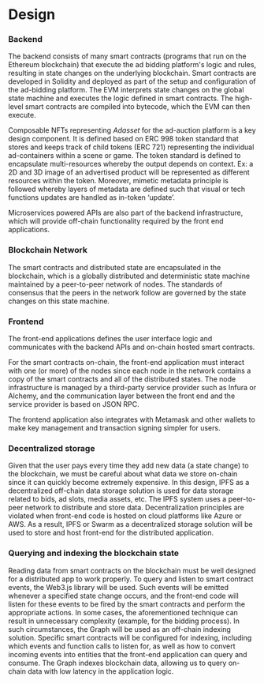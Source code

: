 # Design

### Backend

The backend consists of many smart contracts (programs that run on the Ethereum blockchain) that execute the ad bidding platform's logic and rules, resulting in state changes on the underlying blockchain. Smart contracts are developed in Solidity and deployed as part of the setup and configuration of the ad-bidding platform. The EVM interprets state changes on the global state machine and executes the logic defined in smart contracts. The high-level smart contracts are compiled into bytecode, which the EVM can then execute.

Composable NFTs representing _Adasset_ for the ad-auction platform is a key design component. It is defined based on ERC 998 token standard that stores and keeps track of child tokens (ERC 721) representing the individual ad-containers within a scene or game. The token standard is defined to encapsulate multi-resources whereby the output depends on context. Ex: a 2D and 3D image of an advertised product will be represented as different resources within the token. Moreover, mimetic metadata principle is followed whereby layers of metadata are defined such that visual or tech functions updates are handled as in-token ‘update’.

Microservices powered APIs are also part of the backend infrastructure, which will provide off-chain functionality required by the front end applications.

### Blockchain Network

The smart contracts and distributed state are encapsulated in the blockchain, which is a globally distributed and deterministic state machine maintained by a peer-to-peer network of nodes. The standards of consensus that the peers in the network follow are governed by the state changes on this state machine.&#x20;

### Frontend&#x20;

The front-end applications defines the user interface logic and communicates with the backend APIs and on-chain hosted smart contracts.

For the smart contracts on-chain, the front-end application must interact with one (or more) of the nodes since each node in the network contains a copy of the smart contracts and all of the distributed states. The node infrastructure is managed by a third-party service provider such as Infura or Alchemy, and the communication layer between the front end and the service provider is based on JSON RPC.

The frontend application also integrates with Metamask and other wallets to make key management and transaction signing simpler for users.

### Decentralized storage

Given that the user pays every time they add new data (a state change) to the blockchain, we must be careful about what data we store on-chain since it can quickly become extremely expensive. In this design, IPFS as a decentralized off-chain data storage solution is used for data storage related to bids, ad slots, media assets, etc. The IPFS system uses a peer-to-peer network to distribute and store data. Decentralization principles are violated when front-end code is hosted on cloud platforms like Azure or AWS. As a result, IPFS or Swarm as a decentralized storage solution will be used to store and host front-end for the distributed application.

### Querying and indexing  the blockchain state

Reading data from smart contracts on the blockchain must be well designed for a distributed app to work properly. To query and listen to smart contract events, the Web3.js library will be used. Such events will be emitted whenever a specified state change occurs, and the front-end code will listen for these events to be fired by the smart contracts and perform the appropriate actions. In some cases, the aforementioned technique can result in unnecessary complexity (example, for the bidding process). In such circumstances, the Graph will be used as an off-chain indexing solution. Specific smart contracts will be configured for indexing, including which events and function calls to listen for, as well as how to convert incoming events into entities that the front-end application can query and consume. The Graph indexes blockchain data, allowing us to query on-chain data with low latency in the application logic.

### &#x20;

